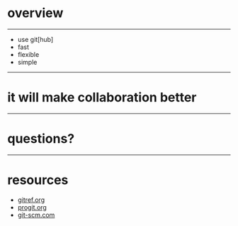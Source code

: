 # overview

---

* use git[hub]
* fast
* flexible
* simple

---

# it will make collaboration better

---

# questions? #

---

# resources #

* <a href="gitref.org">gitref.org</a>
* <a href="progit.org">progit.org</a>
* <a href="git-scm.com">git-scm.com</a>
